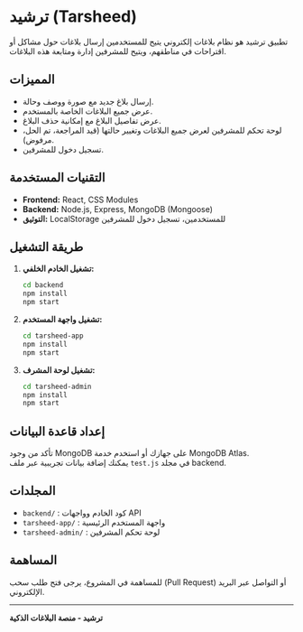 # ترشيد (Tarsheed)

تطبيق ترشيد هو نظام بلاغات إلكتروني يتيح للمستخدمين إرسال بلاغات حول مشاكل أو اقتراحات في مناطقهم، ويتيح للمشرفين إدارة ومتابعة هذه البلاغات.

## المميزات

- إرسال بلاغ جديد مع صورة ووصف وحالة.
- عرض جميع البلاغات الخاصة بالمستخدم.
- عرض تفاصيل البلاغ مع إمكانية حذف البلاغ.
- لوحة تحكم للمشرفين لعرض جميع البلاغات وتغيير حالتها (قيد المراجعة، تم الحل، مرفوض).
- تسجيل دخول للمشرفين.

## التقنيات المستخدمة

- **Frontend:** React, CSS Modules
- **Backend:** Node.js, Express, MongoDB (Mongoose)
- **التوثيق:** LocalStorage للمستخدمين، تسجيل دخول للمشرفين

## طريقة التشغيل

1. **تشغيل الخادم الخلفي:**
   ```sh
   cd backend
   npm install
   npm start
   ```
2. **تشغيل واجهة المستخدم:**
   ```sh
   cd tarsheed-app
   npm install
   npm start
   ```
3. **تشغيل لوحة المشرف:**
   ```sh
   cd tarsheed-admin
   npm install
   npm start
   ```

## إعداد قاعدة البيانات

تأكد من وجود MongoDB على جهازك أو استخدم خدمة MongoDB Atlas.  
يمكنك إضافة بيانات تجريبية عبر ملف `test.js` في مجلد backend.

## المجلدات

- `backend/` : كود الخادم وواجهات API
- `tarsheed-app/` : واجهة المستخدم الرئيسية
- `tarsheed-admin/` : لوحة تحكم المشرفين

## المساهمة

للمساهمة في المشروع، يرجى فتح طلب سحب (Pull Request) أو التواصل عبر البريد الإلكتروني.

---

**ترشيد - منصة البلاغات الذكية**